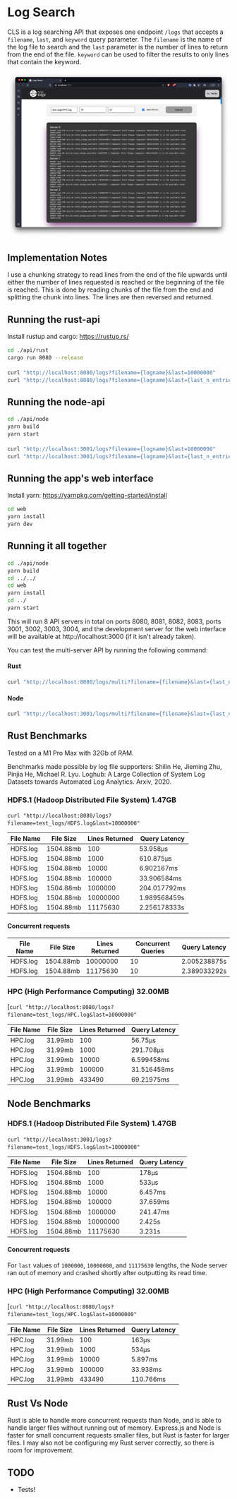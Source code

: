 # Log Search

CLS is a log searching API that exposes one endpoint `/logs` that accepts a `filename`, `last`, and `keyword` query parameter. The `filename` is the name of the log file to search and the `last` parameter is the number of lines to return from the end of the file. `keyword` can be used to filter the results to only lines that contain the keyword.

![Completed Logs Viewer](./logs_viewer.png)

## Implementation Notes

I use a chunking strategy to read lines from the end of the file upwards until either the number of lines requested is reached or the beginning of the file is reached. This is done by reading chunks of the file from the end and splitting the chunk into lines. The lines are then reversed and returned.

## Running the rust-api

Install rustup and cargo: https://rustup.rs/

```bash
cd ./api/rust
cargo run 8080 --release

curl "http://localhost:8080/logs?filename={logname}&last=10000000"
curl "http://localhost:8080/logs?filename={logname}&last={last_n_entries}&keyword={keyword}"
```

## Running the node-api

```bash
cd ./api/node
yarn build
yarn start

curl "http://localhost:3001/logs?filename={logname}&last=10000000"
curl "http://localhost:3001/logs?filename={logname}&last={last_n_entries}&keyword={keyword}"
```

## Running the app's web interface

Install yarn: https://yarnpkg.com/getting-started/install

```bash
cd web
yarn install
yarn dev
```

## Running it all together

```bash
cd ./api/node
yarn build
cd ../../
cd web
yarn install
cd ../
yarn start
```

This will run 8 API servers in total on ports 8080, 8081, 8082, 8083, ports 3001, 3002, 3003, 3004, and the development server for the web interface will be available at http://localhost:3000 (if it isn't already taken).

You can test the multi-server API by running the following command:

#### Rust

```bash
curl "http://localhost:8080/logs/multi?filename={filename}&last={last_n_entries}&keyword={keyword}"
```

#### Node

```bash
curl "http://localhost:3001/logs/multi?filename={filename}&last={last_n_entries}&keyword={keyword}"
```

## Rust Benchmarks

Tested on a M1 Pro Max with 32Gb of RAM.

Benchmarks made possible by log file supporters:
Shilin He, Jieming Zhu, Pinjia He, Michael R. Lyu. Loghub: A Large Collection of System Log Datasets towards Automated Log Analytics. Arxiv, 2020.

### HDFS.1 (Hadoop Distributed File System) 1.47GB

`curl "http://localhost:8080/logs?filename=test_logs/HDFS.log&last=10000000"`

| File Name | File Size | Lines Returned | Query Latency |
| --------- | --------- | -------------- | ------------- |
| HDFS.log  | 1504.88mb | 100            | 53.958µs      |
| HDFS.log  | 1504.88mb | 1000           | 610.875µs     |
| HDFS.log  | 1504.88mb | 10000          | 6.902167ms    |
| HDFS.log  | 1504.88mb | 100000         | 33.906584ms   |
| HDFS.log  | 1504.88mb | 1000000        | 204.017792ms  |
| HDFS.log  | 1504.88mb | 10000000       | 1.989568459s  |
| HDFS.log  | 1504.88mb | 11175630       | 2.256178333s  |

#### Concurrent requests

| File Name | File Size | Lines Returned | Concurrent Queries | Query Latency |
| --------- | --------- | -------------- | ------------------ | ------------- |
| HDFS.log  | 1504.88mb | 10000000       | 10                 | 2.005238875s  |
| HDFS.log  | 1504.88mb | 11175630       | 10                 | 2.389033292s  |

### HPC (High Performance Computing) 32.00MB

[`curl "http://localhost:8080/logs?filename=test_logs/HPC.log&last=10000000"`

| File Name | File Size | Lines Returned | Query Latency |
| --------- | --------- | -------------- | ------------- |
| HPC.log   | 31.99mb   | 100            | 56.75µs       |
| HPC.log   | 31.99mb   | 1000           | 291.708µs     |
| HPC.log   | 31.99mb   | 10000          | 6.599458ms    |
| HPC.log   | 31.99mb   | 100000         | 31.516458ms   |
| HPC.log   | 31.99mb   | 433490         | 69.21975ms    |

## Node Benchmarks

### HDFS.1 (Hadoop Distributed File System) 1.47GB

`curl "http://localhost:3001/logs?filename=test_logs/HDFS.log&last=10000000"`

| File Name | File Size | Lines Returned | Query Latency |
| --------- | --------- | -------------- | ------------- |
| HDFS.log  | 1504.88mb | 100            | 178µs         |
| HDFS.log  | 1504.88mb | 1000           | 533µs         |
| HDFS.log  | 1504.88mb | 10000          | 6.457ms       |
| HDFS.log  | 1504.88mb | 100000         | 37.659ms      |
| HDFS.log  | 1504.88mb | 1000000        | 241.47ms      |
| HDFS.log  | 1504.88mb | 10000000       | 2.425s        |
| HDFS.log  | 1504.88mb | 11175630       | 3.231s        |

#### Concurrent requests

For `last` values of `1000000`, `10000000`, and `11175630` lengths, the Node server ran out of memory and crashed shortly after outputting its read time.

### HPC (High Performance Computing) 32.00MB

[`curl "http://localhost:8080/logs?filename=test_logs/HPC.log&last=10000000"`

| File Name | File Size | Lines Returned | Query Latency |
| --------- | --------- | -------------- | ------------- |
| HPC.log   | 31.99mb   | 100            | 163µs         |
| HPC.log   | 31.99mb   | 1000           | 534µs         |
| HPC.log   | 31.99mb   | 10000          | 5.897ms       |
| HPC.log   | 31.99mb   | 100000         | 33.938ms      |
| HPC.log   | 31.99mb   | 433490         | 110.766ms     |

## Rust Vs Node

Rust is able to handle more concurrent requests than Node, and is able to handle larger files without running out of memory.
Express.js and Node is faster for small concurrent requests smaller files, but Rust is faster for larger files. I may also not be configuring my Rust server correctly, so there is room for improvement.

## TODO

- Tests!
